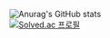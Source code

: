 ![Anurag's GitHub stats](https://github-readme-stats.vercel.app/api?username=xlooslo&show_icons=true&theme=radical)
<br/>
[![Solved.ac 프로필](http://mazassumnida.wtf/api/generate_badge?boj={bluearth4587})](https://solved.ac/{bluearth4587})
